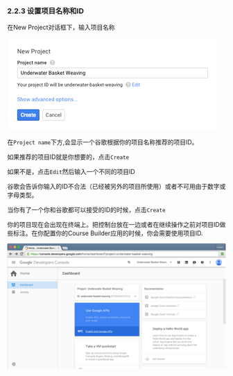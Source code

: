 ### 2.2.3 设置项目名称和ID

在New Project对话框下，输入项目名称 

![输入项目名称](/images/chapter2/project-name.png)

在`Project name`下方,会显示一个谷歌根据你的项目名称推荐的项目ID。

如果推荐的项目ID就是你想要的，点击`Create`

如果不是，点击`Edit`然后输入一个不同的项目ID

谷歌会告诉你输入的ID不合法（已经被另外的项目所使用）或者不可用由于数字或字母类型。

当你有了一个你和谷歌都可以接受的ID的时候，点击`Create`

你的项目现在会出现在终端上。把控制台放在一边或者在继续操作之前对项目ID做些标注。在你配置你的Course Builder应用的时候，你会需要使用项目ID.
 
![Dashboard](/images/chapter2/dashboard.png)